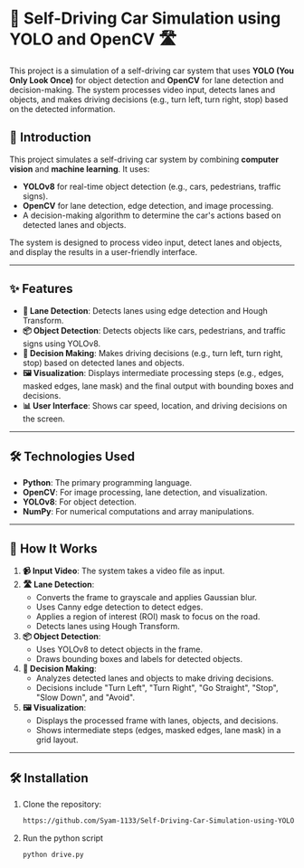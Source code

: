 # 🚗 Self-Driving Car Simulation using YOLO and OpenCV 🛣️

This project is a simulation of a self-driving car system that uses **YOLO (You Only Look Once)** for object detection and **OpenCV** for lane detection and decision-making. The system processes video input, detects lanes and objects, and makes driving decisions (e.g., turn left, turn right, stop) based on the detected information.


## 🎯 Introduction
This project simulates a self-driving car system by combining **computer vision** and **machine learning**. It uses:
- **YOLOv8** for real-time object detection (e.g., cars, pedestrians, traffic signs).
- **OpenCV** for lane detection, edge detection, and image processing.
- A decision-making algorithm to determine the car's actions based on detected lanes and objects.

The system is designed to process video input, detect lanes and objects, and display the results in a user-friendly interface.

---

## ✨ Features
- **🚦 Lane Detection**: Detects lanes using edge detection and Hough Transform.
- **📦 Object Detection**: Detects objects like cars, pedestrians, and traffic signs using YOLOv8.
- **🤖 Decision Making**: Makes driving decisions (e.g., turn left, turn right, stop) based on detected lanes and objects.
- **🖼️ Visualization**: Displays intermediate processing steps (e.g., edges, masked edges, lane mask) and the final output with bounding boxes and decisions.
- **📊 User Interface**: Shows car speed, location, and driving decisions on the screen.

---

## 🛠️ Technologies Used
- **Python**: The primary programming language.
- **OpenCV**: For image processing, lane detection, and visualization.
- **YOLOv8**: For object detection.
- **NumPy**: For numerical computations and array manipulations.

---

## 🧠 How It Works
1. **📹 Input Video**: The system takes a video file as input.
2. **🛣️ Lane Detection**:
   - Converts the frame to grayscale and applies Gaussian blur.
   - Uses Canny edge detection to detect edges.
   - Applies a region of interest (ROI) mask to focus on the road.
   - Detects lanes using Hough Transform.
3. **📦 Object Detection**:
   - Uses YOLOv8 to detect objects in the frame.
   - Draws bounding boxes and labels for detected objects.
4. **🤖 Decision Making**:
   - Analyzes detected lanes and objects to make driving decisions.
   - Decisions include "Turn Left", "Turn Right", "Go Straight", "Stop", "Slow Down", and "Avoid".
5. **🖼️ Visualization**:
   - Displays the processed frame with lanes, objects, and decisions.
   - Shows intermediate steps (edges, masked edges, lane mask) in a grid layout.

---

## 🛠️ Installation
1. Clone the repository:
   ```bash
   https://github.com/Syam-1133/Self-Driving-Car-Simulation-using-YOLO-and-OpenCV
   
2. Run the python script
    ```bash
   python drive.py

